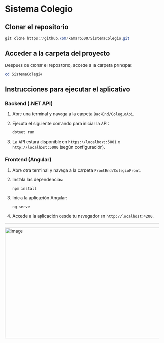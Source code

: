 # Sistema Colegio


## Clonar el repositorio

```powershell
git clone https://github.com/kamaro600/SistemaColegio.git
```

## Acceder a la carpeta del proyecto

Después de clonar el repositorio, accede a la carpeta principal:

```powershell
cd SistemaColegio
```

## Instrucciones para ejecutar el aplicativo

### Backend (.NET API)
1. Abre una terminal y navega a la carpeta `BackEnd/ColegioApi`.
2. Ejecuta el siguiente comando para iniciar la API:
   
	```powershell
	dotnet run
	```
3. La API estará disponible en `https://localhost:5001` o `http://localhost:5000` (según configuración).

### Frontend (Angular)
1. Abre otra terminal y navega a la carpeta `FrontEnd/ColegioFront`.
2. Instala las dependencias:
   
	```powershell
	npm install
	```
3. Inicia la aplicación Angular:
   
	```powershell
	ng serve
	```
4. Accede a la aplicación desde tu navegador en `http://localhost:4200`.

---

<img width="1877" height="362" alt="image" src="https://github.com/user-attachments/assets/e829b4a1-5763-409e-8723-6d9c1ef951fa" />

